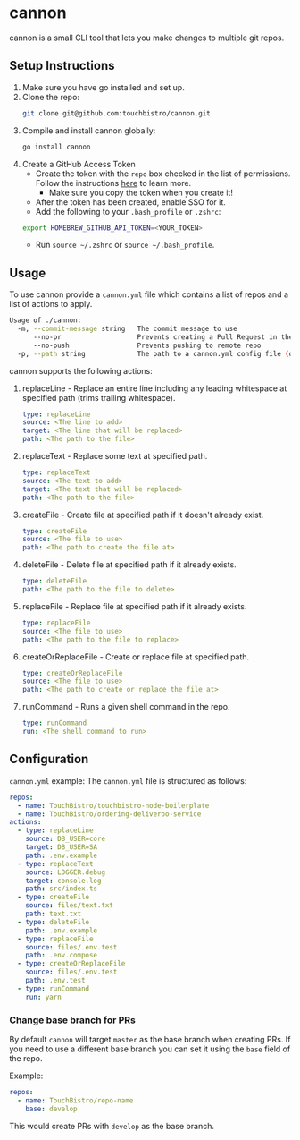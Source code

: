 # cannon

cannon is a small CLI tool that lets you make changes to multiple git repos.

## Setup Instructions

1. Make sure you have go installed and set up.
2. Clone the repo:
    ```sh
    git clone git@github.com:touchbistro/cannon.git
    ```
3. Compile and install cannon globally:
    ```sh
    go install cannon
    ```
4. Create a GitHub Access Token
    - Create the token with the `repo` box checked in the list of permissions. Follow the instructions [here](https://help.github.com/en/articles/creating-a-personal-access-token-for-the-command-line) to learn more.
        - Make sure you copy the token when you create it!
    - After the token has been created, enable SSO for it.
    - Add the following to your `.bash_profile` or `.zshrc`:
    ```sh
    export HOMEBREW_GITHUB_API_TOKEN=<YOUR_TOKEN>
    ```
    - Run `source ~/.zshrc` or `source ~/.bash_profile`.

## Usage
To use cannon provide a `cannon.yml` file which contains a list of repos and a list of actions to apply.

```sh
Usage of ./cannon:
  -m, --commit-message string   The commit message to use
      --no-pr                   Prevents creating a Pull Request in the remote repo
      --no-push                 Prevents pushing to remote repo
  -p, --path string             The path to a cannon.yml config file (default "cannon.yml")
```

cannon supports the following actions:
1. replaceLine - Replace an entire line including any leading whitespace at specified path (trims trailing whitespace).
    ```yml
    type: replaceLine
    source: <The line to add>
    target: <The line that will be replaced>
    path: <The path to the file>
    ```
2. replaceText - Replace some text at specified path.
    ```yml
    type: replaceText
    source: <The text to add>
    target: <The text that will be replaced>
    path: <The path to the file>
    ```
3. createFile - Create file at specified path if it doesn't already exist.
    ```yml
    type: createFile
    source: <The file to use>
    path: <The path to create the file at>
    ```
4. deleteFile - Delete file at specified path if it already exists.
    ```yml
    type: deleteFile
    path: <The path to the file to delete>
    ```
5. replaceFile - Replace file at specified path if it already exists.
    ```yml
    type: replaceFile
    source: <The file to use>
    path: <The path to the file to replace>
    ```
6. createOrReplaceFile - Create or replace file at specified path.
    ```yml
    type: createOrReplaceFile
    source: <The file to use>
    path: <The path to create or replace the file at>
    ```
7. runCommand - Runs a given shell command in the repo.
    ```yml
    type: runCommand
    run: <The shell command to run>
    ```

## Configuration

`cannon.yml` example:
The `cannon.yml` file is structured as follows:
```yml
repos:
  - name: TouchBistro/touchbistro-node-boilerplate
  - name: TouchBistro/ordering-deliveroo-service
actions:
  - type: replaceLine
    source: DB_USER=core
    target: DB_USER=SA
    path: .env.example
  - type: replaceText
    source: LOGGER.debug
    target: console.log
    path: src/index.ts
  - type: createFile
    source: files/text.txt
    path: text.txt
  - type: deleteFile
    path: .env.example
  - type: replaceFile
    source: files/.env.test
    path: .env.compose
  - type: createOrReplaceFile
    source: files/.env.test
    path: .env.test
  - type: runCommand
    run: yarn
```

### Change base branch for PRs

By default `cannon` will target `master` as the base branch when creating PRs.
If you need to use a different base branch you can set it using the `base` field of the repo.

Example:
```yml
repos:
  - name: TouchBistro/repo-name
    base: develop
```

This would create PRs with `develop` as the base branch.
